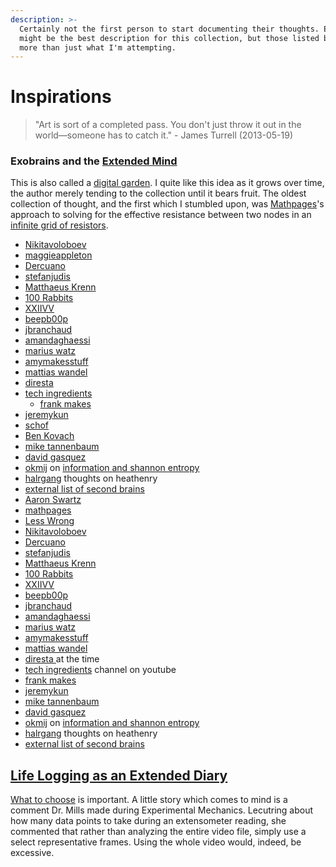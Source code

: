 ```yaml
---
description: >-
  Certainly not the first person to start documenting their thoughts. Exobrains
  might be the best description for this collection, but those listed below has
  more than just what I'm attempting.
---
```


# Inspirations

> "Art is sort of a completed pass. You don't just throw it out in the world—someone has to catch it." - James Turrell (2013-05-19)

### Exobrains and the [Extended Mind](https://en.wikipedia.org/wiki/Extended\_mind\_thesis)

This is also called a [digital garden](https://joelhooks.com/digital-garden). I quite like this idea as it grows over time, the author merely tending to the collection until it bears fruit. The oldest collection of thought, and the first which I stumbled upon, was [Mathpages](https://www.mathpages.com/)'s approach to solving for the effective resistance between two nodes in an [infinite grid of resistors](https://www.mathpages.com/home/kmath668/kmath668.htm).&#x20;

* [Nikitavoloboev](https://wiki.nikitavoloboev.xyz/)&#x20;
* [maggieappleton](https://maggieappleton.com/)
* [Dercuano](https://gitlab.com/kragen/dercuano/-/tree/master)
* [stefanjudis](https://www.stefanjudis.com/today-i-learned/)
* [Matthaeus Krenn ](https://matthaeuskrenn.com/)
* [100 Rabbits](https://100r.co/site/about\_us.html)
* [XXIIVV](https://wiki.xxiivv.com/site/home.html)
* [beepb00p](https://beepb00p.xyz/)
* [jbranchaud](https://github.com/jbranchaud/til)
* [amandaghaessi](http://www.amandaghassaei.com/blog/2020/05/01/the-recursive-universe/)&#x20;
* [marius watz](http://mariuswatz.com/)
* [amymakesstuff](https://amymakesstuff.com/)
* [mattias wandel](https://woodgears.ca/)
* [diresta ](https://jimmydiresta.com/)
* [tech ingredients](https://www.youtube.com/c/TechIngredients/featured)&#x20;
  * [frank makes ](http://www.frankmakes.com/)
* [jeremykun](https://jeremykun.com/2013/04/10/computing-homology/)&#x20;
* [schof](https://schof.co/)
* [Ben Kovach](https://www.kovach.me/)
* [mike tannenbaum](https://refinedmind.co/)
* [david gasquez](https://github.com/davidgasquez/handbook)
* [okmij](http://okmij.org/ftp/) on [information and shannon entropy](http://okmij.org/ftp/Computation/limits-of-information.html)
* [halrgang](https://halrgang.wordpress.com/) thoughts on heathenry&#x20;
* [external list of second brains](https://github.com/KasperZutterman/Second-Brain)
* [Aaron Swartz](http://www.aaronsw.com/)
* [mathpages](https://www.mathpages.com/)
* [Less Wrong](https://www.lesswrong.com/)
* [Nikitavoloboev](https://wiki.nikitavoloboev.xyz/)&#x20;
* [Dercuano](https://gitlab.com/kragen/dercuano/-/tree/master)
* [stefanjudis](https://www.stefanjudis.com/today-i-learned/)
* [Matthaeus Krenn ](https://matthaeuskrenn.com/)
* [100 Rabbits](https://100r.co/site/about\_us.html)
* [XXIIVV](https://wiki.xxiivv.com/site/home.html)
* [beepb00p](https://beepb00p.xyz/)
* [jbranchaud](https://github.com/jbranchaud/til)
* [amandaghaessi](http://www.amandaghassaei.com/blog/2020/05/01/the-recursive-universe/)&#x20;
* [marius watz](http://mariuswatz.com/)
* [amymakesstuff](https://amymakesstuff.com/)
* [mattias wandel](https://woodgears.ca/)
* [diresta ](https://jimmydiresta.com/)at the time
* [tech ingredients](https://www.youtube.com/c/TechIngredients/featured) channel on youtube&#x20;
* [frank makes ](http://www.frankmakes.com/)
* [jeremykun](https://jeremykun.com/2013/04/10/computing-homology/)&#x20;
* [mike tannenbaum](https://refinedmind.co/)
* [david gasquez](https://github.com/davidgasquez/handbook)
* [okmij](http://okmij.org/ftp/) on [information and shannon entropy](http://okmij.org/ftp/Computation/limits-of-information.html)
* [halrgang](https://halrgang.wordpress.com/) thoughts on heathenry&#x20;
* [external list of second brains](https://github.com/KasperZutterman/Second-Brain)

## [Life Logging as an Extended Diary](https://beepb00p.xyz/tags.html#lifelogging)

[What to choose](https://beepb00p.xyz/my-data.html#dashboard) is important. A little story which comes to mind is a comment Dr. Mills made during Experimental Mechanics. Lecutring about how many data points to take during an extensometer reading, she commented that rather than analyzing the entire video file, simply use a select representative frames. Using the whole video would, indeed, be excessive.&#x20;



###









